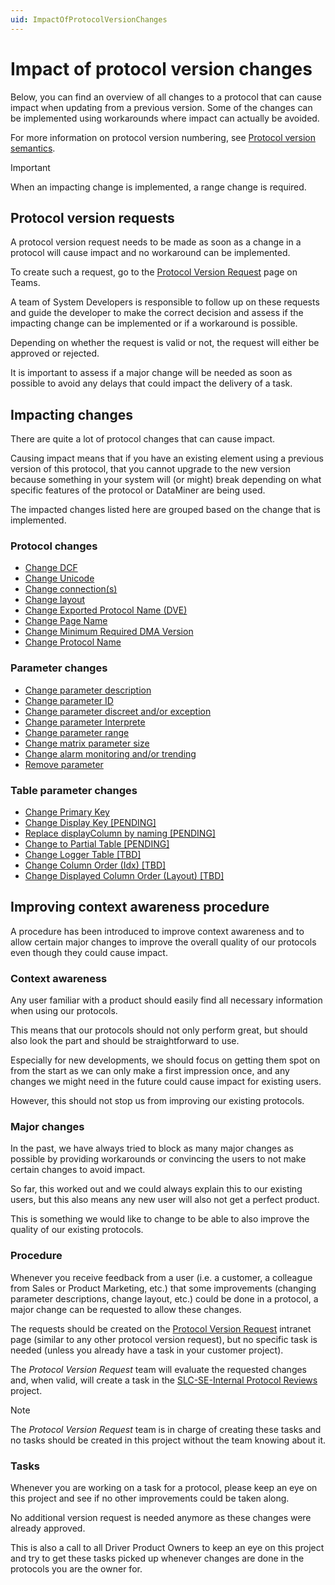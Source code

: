 ```yaml
---
uid: ImpactOfProtocolVersionChanges
---
```


# Impact of protocol version changes

Below, you can find an overview of all changes to a protocol that can cause impact when updating from a previous version. Some of the changes can be implemented using workarounds where impact can actually be avoided.

For more information on protocol version numbering, see [Protocol version semantics](xref:ProtocolVersionSemantics).

> [!IMPORTANT]
> When an impacting change is implemented, a range change is required.

## Protocol version requests

A protocol version request needs to be made as soon as a change in a protocol will cause impact and no workaround can be implemented.

To create such a request, go to the [Protocol Version Request](https://teams.microsoft.com/l/message/19:ad852d24461147ab918738dc0d3384d8@thread.skype/1695297680965?tenantId=5f175691-8d1c-4932-b7c8-ce990839ac40&groupId=38eed67d-cb0d-47f7-a6ea-d7487cc35ce3&parentMessageId=1695297028950&teamName=Expert%20Hub%20-%20Scripts%20%26%20Connectors&channelName=02.%20ECS%20-%20Protocol%20Versions&createdTime=1695297680965) page on Teams.

A team of System Developers is responsible to follow up on these requests and guide the developer to make the correct decision and assess if the impacting change can be implemented or if a workaround is possible.

Depending on whether the request is valid or not, the request will either be approved or rejected.

It is important to assess if a major change will be needed as soon as possible to avoid any delays that could impact the delivery of a task.

## Impacting changes

There are quite a lot of protocol changes that can cause impact.

Causing impact means that if you have an existing element using a previous version of this protocol, that you cannot upgrade to the new version because something in your system will (or might) break depending on what specific features of the protocol or DataMiner are being used.

The impacted changes listed here are grouped based on the change that is implemented.

### Protocol changes

- [Change DCF](xref:ChangeDCF)
- [Change Unicode](xref:ChangeUnicode)
- [Change connection(s)](xref:ChangeConnections)
- [Change layout](xref:ChangeLayout)
- [Change Exported Protocol Name (DVE)](xref:ChangeExportedProtocolName)
- [Change Page Name](xref:ChangePageName)
- [Change Minimum Required DMA Version](xref:ChangeMinimumRequiredDMAVersion)
- [Change Protocol Name](xref:ChangeProtocolName)

### Parameter changes

- [Change parameter description](xref:ChangeParameterDescription)
- [Change parameter ID](xref:ChangeParameterID)
- [Change parameter discreet and/or exception](xref:ChangeParameterDiscreetException)
- [Change parameter Interprete](xref:ChangeParameterInterprete)
- [Change parameter range](xref:ChangeParameterRange)
- [Change matrix parameter size](xref:ChangeMatrixParameterSize)
- [Change alarm monitoring and/or trending](xref:ChangeAlarmMonitoringTrending)
- [Remove parameter](xref:RemoveParameter)

### Table parameter changes

- [Change Primary Key](xref:ChangePrimaryKey)
- [Change Display Key [PENDING]](xref:ChangeDisplayKey)
- [Replace displayColumn by naming [PENDING]](xref:ReplaceDisplayColumnByNaming)
- [Change to Partial Table [PENDING]](xref:ChangeToPartialTable)
- [Change Logger Table [TBD]](xref:ChangeLoggerTable)
- [Change Column Order (Idx) [TBD]](xref:ChangeColumnOrder)
- [Change Displayed Column Order (Layout) [TBD]](xref:ChangeDisplayedColumnOrder)

## Improving context awareness procedure

A procedure has been introduced to improve context awareness and to allow certain major changes to improve the overall quality of our protocols even though they could cause impact.

### Context awareness

Any user familiar with a product should easily find all necessary information when using our protocols.

This means that our protocols should not only perform great, but should also look the part and should be straightforward to use.

Especially for new developments, we should focus on getting them spot on from the start as we can only make a first impression once, and any changes we might need in the future could cause impact for existing users.

However, this should not stop us from improving our existing protocols.

### Major changes

In the past, we have always tried to block as many major changes as possible by providing workarounds or convincing the users to not make certain changes to avoid impact.

So far, this worked out and we could always explain this to our existing users, but this also means any new user will also not get a perfect product.

This is something we would like to change to be able to also improve the quality of our existing protocols.

### Procedure

Whenever you receive feedback from a user (i.e. a customer, a colleague from Sales or Product Marketing, etc.) that some improvements (changing parameter descriptions, change layout, etc.) could be done in a protocol, a major change can be requested to allow these changes.

The requests should be created on the [Protocol Version Request](https://teams.microsoft.com/l/message/19:ad852d24461147ab918738dc0d3384d8@thread.skype/1695297680965?tenantId=5f175691-8d1c-4932-b7c8-ce990839ac40&groupId=38eed67d-cb0d-47f7-a6ea-d7487cc35ce3&parentMessageId=1695297028950&teamName=Expert%20Hub%20-%20Scripts%20%26%20Connectors&channelName=02.%20ECS%20-%20Protocol%20Versions&createdTime=1695297680965) intranet page (similar to any other protocol version request), but no specific task is needed (unless you already have a task in your customer project).

The *Protocol Version Request* team will evaluate the requested changes and, when valid, will create a task in the [SLC-SE-Internal Protocol Reviews](https://collaboration.skyline.be/project/5938/list) project.

> [!NOTE]
> The *Protocol Version Request* team is in charge of creating these tasks and no tasks should be created in this project without the team knowing about it.

### Tasks

Whenever you are working on a task for a protocol, please keep an eye on this project and see if no other improvements could be taken along.

No additional version request is needed anymore as these changes were already approved.

This is also a call to all Driver Product Owners to keep an eye on this project and try to get these tasks picked up whenever changes are done in the protocols you are the owner for.
